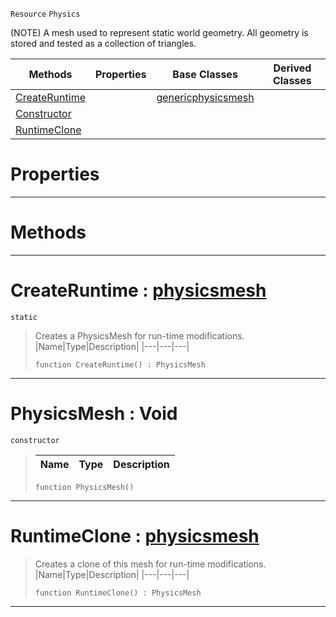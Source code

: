  `Resource` `Physics`



(NOTE) A mesh used to represent static world geometry. All geometry is stored and tested as a collection of triangles.

|Methods|Properties|Base Classes|Derived Classes|
|---|---|---|---|
|[ CreateRuntime](https://plasmaengine.github.io/PlasmaDocs/Plasma1/C++/code_reference/class_reference/physicsmesh.md#createruntime-plasma-engin)| |[genericphysicsmesh](https://plasmaengine.github.io/PlasmaDocs/Plasma1/C++/code_reference/class_reference/genericphysicsmesh.md)| |
|[ Constructor](https://plasmaengine.github.io/PlasmaDocs/Plasma1/C++/code_reference/class_reference/physicsmesh.md#physicsmesh-void)| | | |
|[ RuntimeClone](https://plasmaengine.github.io/PlasmaDocs/Plasma1/C++/code_reference/class_reference/physicsmesh.md#runtimeclone-plasma-engine)| | | |


 #  Properties


---  
 #  Methods


---  
 #  CreateRuntime : [physicsmesh](https://plasmaengine.github.io/PlasmaDocs/Plasma1/C++/code_reference/class_reference/physicsmesh.md)

 `static`

> Creates a PhysicsMesh for run-time modifications.
> |Name|Type|Description|
> |---|---|---|
> ``` lang=cpp, name=Lightning
> function CreateRuntime() : PhysicsMesh
> ``` 


---  
 #  PhysicsMesh : Void

 `constructor`

> 
> |Name|Type|Description|
> |---|---|---|
> ``` lang=cpp, name=Lightning
> function PhysicsMesh()
> ``` 


---  
 #  RuntimeClone : [physicsmesh](https://plasmaengine.github.io/PlasmaDocs/Plasma1/C++/code_reference/class_reference/physicsmesh.md)

> Creates a clone of this mesh for run-time modifications.
> |Name|Type|Description|
> |---|---|---|
> ``` lang=cpp, name=Lightning
> function RuntimeClone() : PhysicsMesh
> ``` 


---  
 

 